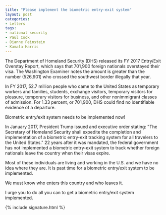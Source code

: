 ```yaml
---
title: "Please implement the biometric entry-exit system"
layout: post
categories:
- Letters
tags:
- national security
- Paul Cook
- Dianne Feinstein
- Kamala Harris
---
```


The Department of Homeland Security (DHS) released its FY 2017 Entry/Exit Overstay Report, which says that 701,900 foreign nationals overstayed their visa. The Washington Examiner notes the amount is greater than the number (526,901) who crossed the southwest border illegally that year.

In FY 2017, 52.7 million people who came to the United States as temporary workers and families, students, exchange visitors, temporary visitors for pleasure, temporary visitors for business, and other nonimmigrant classes of admission. For 1.33 percent, or 701,900, DHS could find no identifiable evidence of a departure.

Biometric entry/exit system needs to be implemented now!

In January 2017, President Trump issued and executive order stating: "The Secretary of Homeland Security shall expedite the completion and implementation of a biometric entry-exit tracking system for all travelers to the United States." 22 years after it was mandated, the federal government has not implemented a biometric entry-exit system to track whether foreign nationals leave the country when their visas expire.

Most of these individuals are living and working in the U.S. and we have no idea where they are. It is past time for a biometric entry/exit system to be implemented.

We must know who enters this country and who leaves it.

I urge you to do all you can to get a biometric entry/exit system implemented.

{% include signature.html %}
